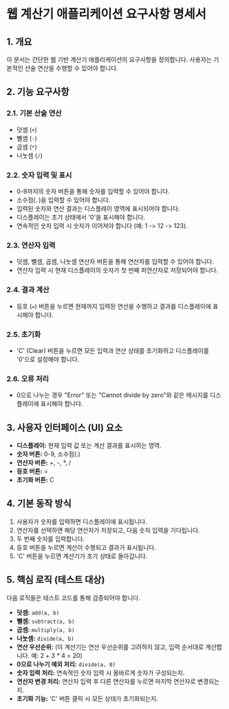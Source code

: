 # 웹 계산기 애플리케이션 요구사항 명세서

## 1. 개요
이 문서는 간단한 웹 기반 계산기 애플리케이션의 요구사항을 정의합니다. 사용자는 기본적인 산술 연산을 수행할 수 있어야 합니다.

## 2. 기능 요구사항

### 2.1. 기본 산술 연산
*   덧셈 (`+`)
*   뺄셈 (`-`)
*   곱셈 (`*`)
*   나눗셈 (`/`)

### 2.2. 숫자 입력 및 표시
*   0-9까지의 숫자 버튼을 통해 숫자를 입력할 수 있어야 합니다.
*   소수점(`.`)을 입력할 수 있어야 합니다.
*   입력된 숫자와 연산 결과는 디스플레이 영역에 표시되어야 합니다.
*   디스플레이는 초기 상태에서 '0'을 표시해야 합니다.
*   연속적인 숫자 입력 시 숫자가 이어져야 합니다 (예: 1 -> 12 -> 123).

### 2.3. 연산자 입력
*   덧셈, 뺄셈, 곱셈, 나눗셈 연산자 버튼을 통해 연산자를 입력할 수 있어야 합니다.
*   연산자 입력 시 현재 디스플레이의 숫자가 첫 번째 피연산자로 저장되어야 합니다.

### 2.4. 결과 계산
*   등호 (`=`) 버튼을 누르면 현재까지 입력된 연산을 수행하고 결과를 디스플레이에 표시해야 합니다.

### 2.5. 초기화
*   'C' (Clear) 버튼을 누르면 모든 입력과 연산 상태를 초기화하고 디스플레이를 '0'으로 설정해야 합니다.

### 2.6. 오류 처리
*   0으로 나누는 경우 "Error" 또는 "Cannot divide by zero"와 같은 메시지를 디스플레이에 표시해야 합니다.

## 3. 사용자 인터페이스 (UI) 요소

*   **디스플레이:** 현재 입력 값 또는 계산 결과를 표시하는 영역.
*   **숫자 버튼:** 0-9, 소수점(.)
*   **연산자 버튼:** +, -, *, /
*   **등호 버튼:** =
*   **초기화 버튼:** C

## 4. 기본 동작 방식

1.  사용자가 숫자를 입력하면 디스플레이에 표시됩니다.
2.  연산자를 선택하면 해당 연산자가 저장되고, 다음 숫자 입력을 기다립니다.
3.  두 번째 숫자를 입력합니다.
4.  등호 버튼을 누르면 계산이 수행되고 결과가 표시됩니다.
5.  'C' 버튼을 누르면 계산기가 초기 상태로 돌아갑니다.

## 5. 핵심 로직 (테스트 대상)

다음 로직들은 테스트 코드를 통해 검증되어야 합니다.

*   **덧셈:** `add(a, b)`
*   **뺄셈:** `subtract(a, b)`
*   **곱셈:** `multiply(a, b)`
*   **나눗셈:** `divide(a, b)`
*   **연산 우선순위:** (이 계산기는 연산 우선순위를 고려하지 않고, 입력 순서대로 계산합니다. 예: 2 + 3 * 4 = 20)
*   **0으로 나누기 예외 처리:** `divide(a, 0)`
*   **숫자 입력 처리:** 연속적인 숫자 입력 시 올바르게 숫자가 구성되는지.
*   **연산자 변경 처리:** 연산자 입력 후 다른 연산자를 누르면 마지막 연산자로 변경되는지.
*   **초기화 기능:** 'C' 버튼 클릭 시 모든 상태가 초기화되는지.
